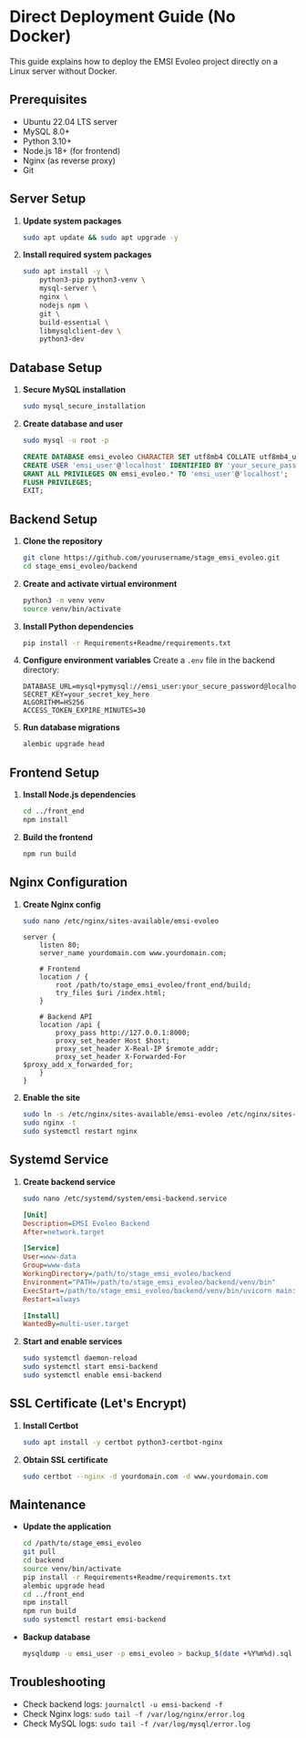 # Direct Deployment Guide (No Docker)

This guide explains how to deploy the EMSI Evoleo project directly on a Linux server without Docker.

## Prerequisites

- Ubuntu 22.04 LTS server
- MySQL 8.0+
- Python 3.10+
- Node.js 18+ (for frontend)
- Nginx (as reverse proxy)
- Git

## Server Setup

1. **Update system packages**
   ```bash
   sudo apt update && sudo apt upgrade -y
   ```

2. **Install required system packages**
   ```bash
   sudo apt install -y \
       python3-pip python3-venv \
       mysql-server \
       nginx \
       nodejs npm \
       git \
       build-essential \
       libmysqlclient-dev \
       python3-dev
   ```

## Database Setup

1. **Secure MySQL installation**
   ```bash
   sudo mysql_secure_installation
   ```

2. **Create database and user**
   ```bash
   sudo mysql -u root -p
   ```
   ```sql
   CREATE DATABASE emsi_evoleo CHARACTER SET utf8mb4 COLLATE utf8mb4_unicode_ci;
   CREATE USER 'emsi_user'@'localhost' IDENTIFIED BY 'your_secure_password';
   GRANT ALL PRIVILEGES ON emsi_evoleo.* TO 'emsi_user'@'localhost';
   FLUSH PRIVILEGES;
   EXIT;
   ```

## Backend Setup

1. **Clone the repository**
   ```bash
   git clone https://github.com/yourusername/stage_emsi_evoleo.git
   cd stage_emsi_evoleo/backend
   ```

2. **Create and activate virtual environment**
   ```bash
   python3 -m venv venv
   source venv/bin/activate
   ```

3. **Install Python dependencies**
   ```bash
   pip install -r Requirements+Readme/requirements.txt
   ```

4. **Configure environment variables**
   Create a `.env` file in the backend directory:
   ```env
   DATABASE_URL=mysql+pymysql://emsi_user:your_secure_password@localhost/emsi_evoleo
   SECRET_KEY=your_secret_key_here
   ALGORITHM=HS256
   ACCESS_TOKEN_EXPIRE_MINUTES=30
   ```

5. **Run database migrations**
   ```bash
   alembic upgrade head
   ```

## Frontend Setup

1. **Install Node.js dependencies**
   ```bash
   cd ../front_end
   npm install
   ```

2. **Build the frontend**
   ```bash
   npm run build
   ```

## Nginx Configuration

1. **Create Nginx config**
   ```bash
   sudo nano /etc/nginx/sites-available/emsi-evoleo
   ```
   
   ```nginx
   server {
       listen 80;
       server_name yourdomain.com www.yourdomain.com;
       
       # Frontend
       location / {
           root /path/to/stage_emsi_evoleo/front_end/build;
           try_files $uri /index.html;
       }
       
       # Backend API
       location /api {
           proxy_pass http://127.0.0.1:8000;
           proxy_set_header Host $host;
           proxy_set_header X-Real-IP $remote_addr;
           proxy_set_header X-Forwarded-For $proxy_add_x_forwarded_for;
       }
   }
   ```

2. **Enable the site**
   ```bash
   sudo ln -s /etc/nginx/sites-available/emsi-evoleo /etc/nginx/sites-enabled/
   sudo nginx -t
   sudo systemctl restart nginx
   ```

## Systemd Service

1. **Create backend service**
   ```bash
   sudo nano /etc/systemd/system/emsi-backend.service
   ```
   
   ```ini
   [Unit]
   Description=EMSI Evoleo Backend
   After=network.target
   
   [Service]
   User=www-data
   Group=www-data
   WorkingDirectory=/path/to/stage_emsi_evoleo/backend
   Environment="PATH=/path/to/stage_emsi_evoleo/backend/venv/bin"
   ExecStart=/path/to/stage_emsi_evoleo/backend/venv/bin/uvicorn main:app --host 0.0.0.0 --port 8000
   Restart=always
   
   [Install]
   WantedBy=multi-user.target
   ```

2. **Start and enable services**
   ```bash
   sudo systemctl daemon-reload
   sudo systemctl start emsi-backend
   sudo systemctl enable emsi-backend
   ```

## SSL Certificate (Let's Encrypt)

1. **Install Certbot**
   ```bash
   sudo apt install -y certbot python3-certbot-nginx
   ```

2. **Obtain SSL certificate**
   ```bash
   sudo certbot --nginx -d yourdomain.com -d www.yourdomain.com
   ```

## Maintenance

- **Update the application**
  ```bash
  cd /path/to/stage_emsi_evoleo
  git pull
  cd backend
  source venv/bin/activate
  pip install -r Requirements+Readme/requirements.txt
  alembic upgrade head
  cd ../front_end
  npm install
  npm run build
  sudo systemctl restart emsi-backend
  ```

- **Backup database**
  ```bash
  mysqldump -u emsi_user -p emsi_evoleo > backup_$(date +%Y%m%d).sql
  ```

## Troubleshooting

- Check backend logs: `journalctl -u emsi-backend -f`
- Check Nginx logs: `sudo tail -f /var/log/nginx/error.log`
- Check MySQL logs: `sudo tail -f /var/log/mysql/error.log`
